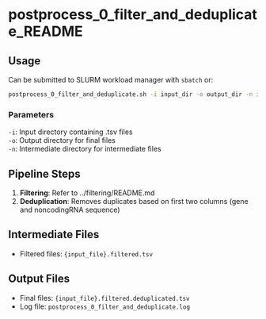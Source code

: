 # postprocess_0_filter_and_deduplicate_README

## Usage

Can be submitted to SLURM workload manager with `sbatch` or:
```bash
postprocess_0_filter_and_deduplicate.sh -i input_dir -o output_dir -n intermediate_dir
```
### Parameters

`-i`: Input directory containing .tsv files  
`-o`: Output directory for final files  
`-n`: Intermediate directory for intermediate files  

## Pipeline Steps

1. **Filtering**: Refer to ../filtering/README.md
2. **Deduplication**: Removes duplicates based on first two columns (gene and noncodingRNA sequence)

## Intermediate Files

- Filtered files: `{input_file}.filtered.tsv`

## Output Files

- Final files: `{input_file}.filtered.deduplicated.tsv`
- Log file: `postprocess_0_filter_and_deduplicate.log`